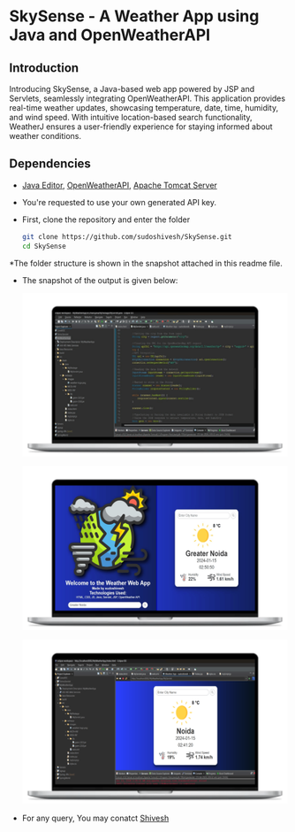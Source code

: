 # SkySense - A Weather App using Java and OpenWeatherAPI

## Introduction
Introducing SkySense, a Java-based web app powered by JSP and Servlets, seamlessly integrating OpenWeatherAPI. This application provides real-time weather updates, showcasing temperature, date, time, humidity, and wind speed. With intuitive location-based search functionality, WeatherJ ensures a user-friendly experience for staying informed about weather conditions.

## Dependencies

* [Java Editor](https://www.eclipse.org/downloads/), [OpenWeatherAPI](https://openweathermap.org/api), [Apache Tomcat Server](https://tomcat.apache.org/)
* You're requested to use your own generated API key.

* First, clone the repository and enter the folder

  ```bash
  git clone https://github.com/sudoshivesh/SkySense.git
  cd SkySense
  ```
  
*The folder structure is shown in the snapshot attached in this readme file.

* The snapshot of the output is given below:

  ![code](img/code.png)
  
  ![final-output](img/final-output.png)

  ![internal_output](img/internal_output.png)

* For any query, You may conatct [Shivesh](https://wwww.linkedin.com/in/sudoshivesh/)
